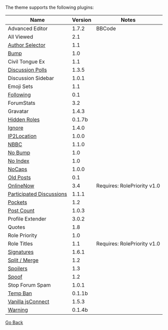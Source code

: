 The theme supports the following plugins:

| Name     | Version | Notes |
| -------- | ------- | ----- |
| Advanced Editor | 1.7.2 | BBCode |
| All Viewed | 2.1 |     |
| [Author Selector](https://vanillaforums.org/addon/authorselector-plugin) | 1.1 |    |
| [Bump](https://vanillaforums.org/addon/bump-plugin) | 1.0 |     |
| Civil Tongue Ex | 1.1 |  |
| [Discussion Polls](https://vanillaforums.org/addon/discussionpolls-plugin) | 1.3.5 |  |
| Discussion Sidebar | 1.0.1 |  |
| Emoji Sets | 1.1 |  |
| [Following](https://vanillaforums.org/addon/following-plugin) | 0.1 |  |
| ForumStats | 3.2 |  |
| Gravatar | 1.4.3 |  |
| [Hidden Roles](https://vanillaforums.org/addon/hiddenroles-plugin) | 0.1.7b |  |
| [Ignore](https://vanillaforums.org/addon/ignore-plugin) | 1.4.0 |  |
| [IP2Location](https://vanillaforums.org/addon/ip2location-plugin) | 1.0.0 |  |
| [NBBC](https://vanillaforums.org/addon/nbbc-plugin) | 1.1.0 |  |
| [No Bump](https://vanillaforums.org/addon/nobump-plugin) | 1.0 |  |
| [No Index](https://vanillaforums.org/addon/noindex-plugin) | 1.0 |  |
| [NoCaps](https://vanillaforums.org/addon/nocaps-plugin) | 1.0.0 |  |
| [Old Posts](https://vanillaforums.org/addon/oldposts-plugin) | 0.1 |  |
| [OnlineNow](https://vanillaforums.org/addon/onlinenow-plugin) | 3.4 | Requires: RolePriority v1.0 |
| [Participated Discussions](https://vanillaforums.org/addon/participated-plugin) | 1.1.1 |  |
| [Pockets](https://vanillaforums.org/addon/pockets-plugin) | 1.2 |  |
| [Post Count](https://vanillaforums.org/addon/postcount-plugin) | 1.0.3 |  |
| Profile Extender | 3.0.2 |  |
| Quotes | 1.8 |  |
| Role Priority | 1.0 |  |
| Role Titles | 1.1 | Requires: RolePriority v1.0 |
| [Signatures](https://vanillaforums.org/addon/signatures-plugin) | 1.6.1 |  |
| [Split / Merge](https://vanillaforums.org/addon/splitmergefe-plugin) | 1.2 |  |
| [Spoilers](https://vanillaforums.org/addon/spoilers-plugin) | 1.3 |  |
| [Spoof](https://vanillaforums.org/addon/spoof-plugin) | 1.2 |  |
| Stop Forum Spam | 1.0.1 |  |
| [Temp Ban](https://vanillaforums.org/addon/tempban-plugin) | 0.1.1b |  |
| [Vanilla jsConnect](https://vanillaforums.org/addon/jsconnect-plugin) | 1.5.3 |  |
| [Warning](https://vanillaforums.org/addon/warning-plugin) | 0.1.4b |  | |

[Go Back](./README.md)
